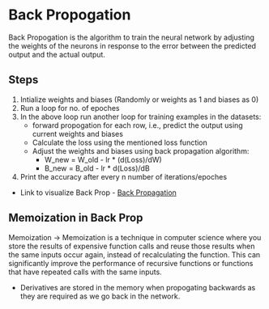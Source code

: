 # Back Propogation

Back Propogation is the algorithm to train the neural network  by adjusting the weights of the neurons in response to the error between the predicted output and the actual output.

## Steps
1. Intialize weights and biases (Randomly or weights as 1 and biases as 0)
2. Run a loop for no. of epoches
3. In the above loop run another loop for training examples in the datasets:
    - forward propogation for each row, i.e., predict the output  using current weights and biases
    - Calculate the loss using the mentioned loss function
    - Adjust the weights and biases using back propagation algorithm:
        - W_new = W_old - lr * (d(Loss)/dW)
        - B_new = B_old - lr * d(Loss)/dB
4. Print the accuracy after every n number of iterations/epoches

- Link to visualize Back Prop - [Back Propagation](https://developers-dot-devsite-v2-pro...)


## Memoization in Back Prop

Memoization -> Memoization is a technique in computer science where you store the results of expensive function calls and reuse those results when the same inputs occur again, instead of recalculating the function. This can significantly improve the performance of recursive functions or functions that have repeated calls with the same inputs.

- Derivatives are stored in the memory when propogating backwards as they are required as we go back in the network.
